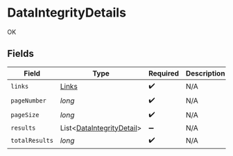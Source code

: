 # DataIntegrityDetails

OK


## Fields

| Field                                                                   | Type                                                                    | Required                                                                | Description                                                             |
| ----------------------------------------------------------------------- | ----------------------------------------------------------------------- | ----------------------------------------------------------------------- | ----------------------------------------------------------------------- |
| `links`                                                                 | [Links](../../models/shared/Links.md)                                   | :heavy_check_mark:                                                      | N/A                                                                     |
| `pageNumber`                                                            | *long*                                                                  | :heavy_check_mark:                                                      | N/A                                                                     |
| `pageSize`                                                              | *long*                                                                  | :heavy_check_mark:                                                      | N/A                                                                     |
| `results`                                                               | List<[DataIntegrityDetail](../../models/shared/DataIntegrityDetail.md)> | :heavy_minus_sign:                                                      | N/A                                                                     |
| `totalResults`                                                          | *long*                                                                  | :heavy_check_mark:                                                      | N/A                                                                     |